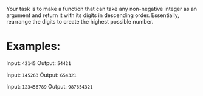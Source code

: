 Your task is to make a function that can take any non-negative integer as an argument and return it with its digits in descending order. Essentially, rearrange the digits to create the highest possible number.

# Examples:
Input: `42145` Output: `54421`

Input: `145263` Output: `654321`

Input: `123456789` Output: `987654321`